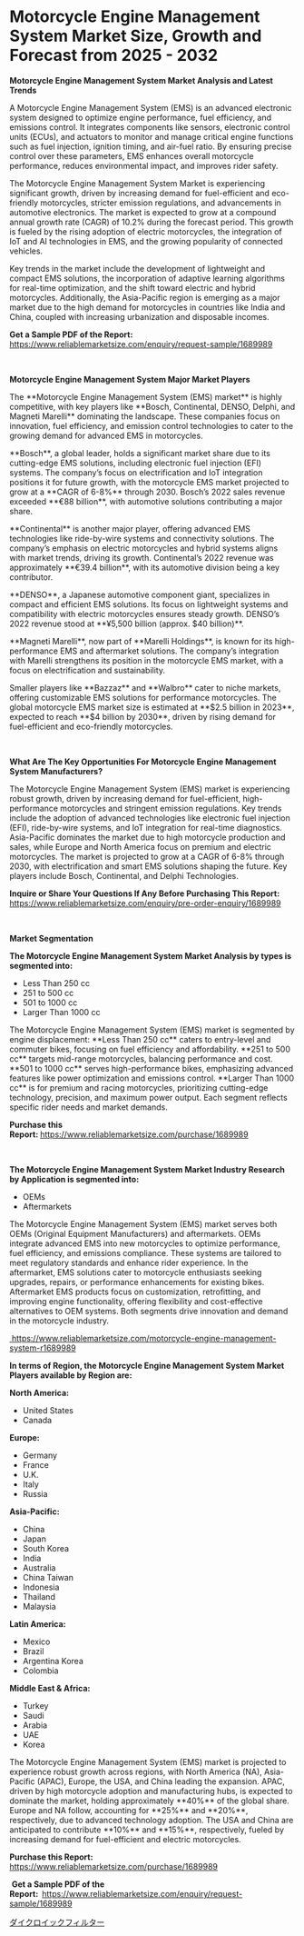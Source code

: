 <p><h1>Motorcycle Engine Management System Market Size, Growth and Forecast from 2025 - 2032</h1></p><p><strong>Motorcycle Engine Management System Market Analysis and Latest Trends</strong></p>
<p><p>A Motorcycle Engine Management System (EMS) is an advanced electronic system designed to optimize engine performance, fuel efficiency, and emissions control. It integrates components like sensors, electronic control units (ECUs), and actuators to monitor and manage critical engine functions such as fuel injection, ignition timing, and air-fuel ratio. By ensuring precise control over these parameters, EMS enhances overall motorcycle performance, reduces environmental impact, and improves rider safety.</p><p>The Motorcycle Engine Management System Market is experiencing significant growth, driven by increasing demand for fuel-efficient and eco-friendly motorcycles, stricter emission regulations, and advancements in automotive electronics. The market is expected to grow at a compound annual growth rate (CAGR) of 10.2% during the forecast period. This growth is fueled by the rising adoption of electric motorcycles, the integration of IoT and AI technologies in EMS, and the growing popularity of connected vehicles.</p><p>Key trends in the market include the development of lightweight and compact EMS solutions, the incorporation of adaptive learning algorithms for real-time optimization, and the shift toward electric and hybrid motorcycles. Additionally, the Asia-Pacific region is emerging as a major market due to the high demand for motorcycles in countries like India and China, coupled with increasing urbanization and disposable incomes.</p></p>
<p><strong>Get a Sample PDF of the Report:&nbsp;</strong> <a href="https://www.reliablemarketsize.com/enquiry/request-sample/1689989?utm_campaign=1197&utm_medium=2&utm_source=Github&utm_content=ia&utm_term=23012025&utm_id=motorcycle-engine-management-system">https://www.reliablemarketsize.com/enquiry/request-sample/1689989</a></p>
<p>&nbsp;</p>
<p><strong>Motorcycle Engine Management System Major Market Players</strong></p>
<p><p>The **Motorcycle Engine Management System (EMS) market** is highly competitive, with key players like **Bosch, Continental, DENSO, Delphi, and Magneti Marelli** dominating the landscape. These companies focus on innovation, fuel efficiency, and emission control technologies to cater to the growing demand for advanced EMS in motorcycles.</p><p>**Bosch**, a global leader, holds a significant market share due to its cutting-edge EMS solutions, including electronic fuel injection (EFI) systems. The company’s focus on electrification and IoT integration positions it for future growth, with the motorcycle EMS market projected to grow at a **CAGR of 6-8%** through 2030. Bosch’s 2022 sales revenue exceeded **€88 billion**, with automotive solutions contributing a major share.</p><p>**Continental** is another major player, offering advanced EMS technologies like ride-by-wire systems and connectivity solutions. The company’s emphasis on electric motorcycles and hybrid systems aligns with market trends, driving its growth. Continental’s 2022 revenue was approximately **€39.4 billion**, with its automotive division being a key contributor.</p><p>**DENSO**, a Japanese automotive component giant, specializes in compact and efficient EMS solutions. Its focus on lightweight systems and compatibility with electric motorcycles ensures steady growth. DENSO’s 2022 revenue stood at **¥5,500 billion (approx. $40 billion)**.</p><p>**Magneti Marelli**, now part of **Marelli Holdings**, is known for its high-performance EMS and aftermarket solutions. The company’s integration with Marelli strengthens its position in the motorcycle EMS market, with a focus on electrification and sustainability.</p><p>Smaller players like **Bazzaz** and **Walbro** cater to niche markets, offering customizable EMS solutions for performance motorcycles. The global motorcycle EMS market size is estimated at **$2.5 billion in 2023**, expected to reach **$4 billion by 2030**, driven by rising demand for fuel-efficient and eco-friendly motorcycles.</p></p>
<p>&nbsp;</p>
<p><strong>What Are The Key Opportunities For Motorcycle Engine Management System Manufacturers?</strong></p>
<p><p>The Motorcycle Engine Management System (EMS) market is experiencing robust growth, driven by increasing demand for fuel-efficient, high-performance motorcycles and stringent emission regulations. Key trends include the adoption of advanced technologies like electronic fuel injection (EFI), ride-by-wire systems, and IoT integration for real-time diagnostics. Asia-Pacific dominates the market due to high motorcycle production and sales, while Europe and North America focus on premium and electric motorcycles. The market is projected to grow at a CAGR of 6-8% through 2030, with electrification and smart EMS solutions shaping the future. Key players include Bosch, Continental, and Delphi Technologies.</p></p>
<p><strong>Inquire or Share Your Questions If Any Before Purchasing This Report:</strong> <a href="https://www.reliablemarketsize.com/enquiry/pre-order-enquiry/1689989?utm_campaign=1197&utm_medium=2&utm_source=Github&utm_content=ia&utm_term=23012025&utm_id=motorcycle-engine-management-system">https://www.reliablemarketsize.com/enquiry/pre-order-enquiry/1689989</a></p>
<p>&nbsp;</p>
<p><strong>Market Segmentation</strong></p>
<p><strong>The Motorcycle Engine Management System Market Analysis by types is segmented into:</strong></p>
<p><ul><li>Less Than 250 cc</li><li>251 to 500 cc</li><li>501 to 1000 cc</li><li>Larger Than 1000 cc</li></ul></p>
<p><p>The Motorcycle Engine Management System (EMS) market is segmented by engine displacement: **Less Than 250 cc** caters to entry-level and commuter bikes, focusing on fuel efficiency and affordability. **251 to 500 cc** targets mid-range motorcycles, balancing performance and cost. **501 to 1000 cc** serves high-performance bikes, emphasizing advanced features like power optimization and emissions control. **Larger Than 1000 cc** is for premium and racing motorcycles, prioritizing cutting-edge technology, precision, and maximum power output. Each segment reflects specific rider needs and market demands.</p></p>
<p><strong>Purchase this Report:&nbsp;</strong><a href="https://www.reliablemarketsize.com/purchase/1689989?utm_campaign=1197&utm_medium=2&utm_source=Github&utm_content=ia&utm_term=23012025&utm_id=motorcycle-engine-management-system">https://www.reliablemarketsize.com/purchase/1689989</a></p>
<p>&nbsp;</p>
<p><strong>The Motorcycle Engine Management System Market Industry Research by Application is segmented into:</strong></p>
<p><ul><li>OEMs</li><li>Aftermarkets</li></ul></p>
<p><p>The Motorcycle Engine Management System (EMS) market serves both OEMs (Original Equipment Manufacturers) and aftermarkets. OEMs integrate advanced EMS into new motorcycles to optimize performance, fuel efficiency, and emissions compliance. These systems are tailored to meet regulatory standards and enhance rider experience. In the aftermarket, EMS solutions cater to motorcycle enthusiasts seeking upgrades, repairs, or performance enhancements for existing bikes. Aftermarket EMS products focus on customization, retrofitting, and improving engine functionality, offering flexibility and cost-effective alternatives to OEM systems. Both segments drive innovation and demand in the motorcycle industry.</p></p>
<p><a href="https://www.reliablemarketsize.com/motorcycle-engine-management-system-r1689989?utm_campaign=1197&utm_medium=2&utm_source=Github&utm_content=ia&utm_term=23012025&utm_id=motorcycle-engine-management-system">&nbsp;https://www.reliablemarketsize.com/motorcycle-engine-management-system-r1689989</a></p>
<p><strong>In terms of Region, the Motorcycle Engine Management System Market Players available by Region are:</strong></p>
<p>
    <p> <strong> North America: </strong>
        <ul>
            <li>United States</li>
            <li>Canada</li>
        </ul>
        </p> 
    <p> <strong> Europe: </strong>
        <ul>
            <li>Germany</li>
            <li>France</li>
            <li>U.K.</li>
            <li>Italy</li>
            <li>Russia</li>
        </ul>
        </p> 
    <p> <strong> Asia-Pacific: </strong>
        <ul>
            <li>China</li>
            <li>Japan</li>
            <li>South Korea</li>
            <li>India</li>
            <li>Australia</li>
            <li>China Taiwan</li>
            <li>Indonesia</li>
            <li>Thailand</li>
            <li>Malaysia</li>
        </ul>
        </p> 
    <p> <strong> Latin America: </strong>
        <ul>
            <li>Mexico</li>
            <li>Brazil</li>
            <li>Argentina Korea</li>
            <li>Colombia</li>
        </ul>
        </p> 
    <p> <strong> Middle East & Africa: </strong>
        <ul>
            <li>Turkey</li>
            <li>Saudi</li>
            <li>Arabia</li>
            <li>UAE</li>
            <li>Korea</li>
        </ul>
    </p>
    </p>
<p><p>The Motorcycle Engine Management System (EMS) market is projected to experience robust growth across regions, with North America (NA), Asia-Pacific (APAC), Europe, the USA, and China leading the expansion. APAC, driven by high motorcycle adoption and manufacturing hubs, is expected to dominate the market, holding approximately **40%** of the global share. Europe and NA follow, accounting for **25%** and **20%**, respectively, due to advanced technology adoption. The USA and China are anticipated to contribute **10%** and **15%**, respectively, fueled by increasing demand for fuel-efficient and electric motorcycles.</p></p>
<p><strong>Purchase this Report: </strong><a href="https://www.reliablemarketsize.com/purchase/1689989?utm_campaign=1197&utm_medium=2&utm_source=Github&utm_content=ia&utm_term=23012025&utm_id=motorcycle-engine-management-system">https://www.reliablemarketsize.com/purchase/1689989</a></p>
<p>&nbsp;<strong>Get a Sample PDF of the Report:&nbsp;&nbsp;</strong><a href="https://www.reliablemarketsize.com/enquiry/request-sample/1689989?utm_campaign=1197&utm_medium=2&utm_source=Github&utm_content=ia&utm_term=23012025&utm_id=motorcycle-engine-management-system">https://www.reliablemarketsize.com/enquiry/request-sample/1689989</a></p>
<p><strong></strong></p>
<p><p><a href="https://github.com/lababdou/Market-Research-Report-List-6/blob/main/500471332945.md?utm_campaign=1197&utm_medium=2&utm_source=Github&utm_content=ia&utm_term=23012025&utm_id=motorcycle-engine-management-system">ダイクロイックフィルター</a></p></p>